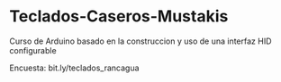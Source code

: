 # Teclados-Caseros-Mustakis
Curso de Arduino basado en la construccion y uso de una interfaz HID configurable

Encuesta: bit.ly/teclados_rancagua
